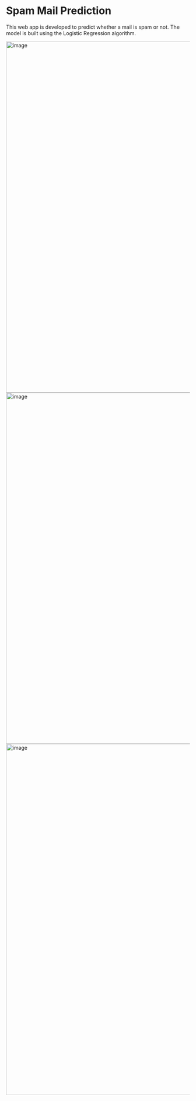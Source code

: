 # Spam Mail Prediction

This web app is developed to predict whether a mail is spam or not. The model is built using the Logistic Regression algorithm.
    
<img width="960" alt="image" src="https://github.com/gokulnpc/BigMart-Sales-Prediction/assets/105941681/eb5b9576-5152-47c4-a1ec-7a055ca1b76d">

<img width="960" alt="image" src="https://github.com/gokulnpc/BigMart-Sales-Prediction/assets/105941681/1af45b03-2f8e-43ae-b48f-b7e2bcf1f271">

<img width="960" alt="image" src="https://github.com/gokulnpc/BigMart-Sales-Prediction/assets/105941681/30248bd6-04d7-4312-b32e-d9ad09033e6e">

